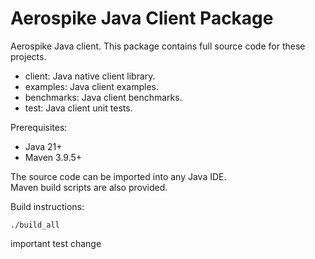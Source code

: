 Aerospike Java Client Package
=============================

Aerospike Java client.  This package contains full source code for these projects.

* client:      Java native client library.
* examples:    Java client examples.
* benchmarks:  Java client benchmarks.
* test:        Java client unit tests.

Prerequisites:

* Java 21+
* Maven 3.9.5+

The source code can be imported into any Java IDE.  
Maven build scripts are also provided.

Build instructions:

    ./build_all

important  test change
